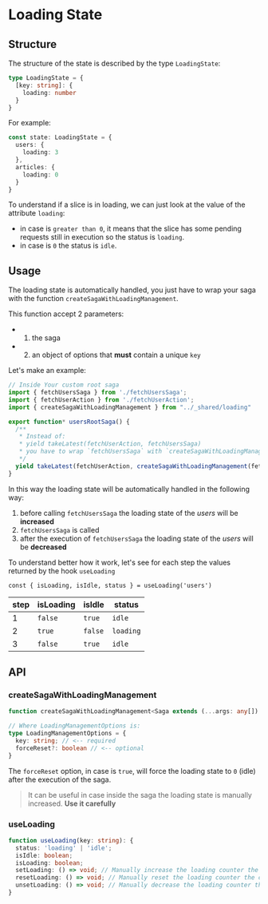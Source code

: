 # Loading State

## Structure

The structure of the state is described by the type `LoadingState`:

```typescript
type LoadingState = {
  [key: string]: {
    loading: number
  }
}
```

For example:

```typescript
const state: LoadingState = {
  users: {
    loading: 3
  },
  articles: {
    loading: 0
  }
}
```

To understand if a slice is in loading, we can just look at the value of the attribute `loading`:

- in case is `greater than 0`, it means that the slice has some pending requests still in execution so the status is `loading`.
- in case is `0` the status is `idle`.

## Usage

The loading state is automatically handled, you just have to wrap your saga with the function `createSagaWithLoadingManagement`.

This function accept 2 parameters:

- 1. the saga
- 2. an object of options that **must** contain a unique `key`

Let's make an example:

```typescript
// Inside Your custom root saga
import { fetchUsersSaga } from './fetchUsersSaga';
import { fetchUserAction } from './fetchUserAction';
import { createSagaWithLoadingManagement } from "../_shared/loading"

export function* usersRootSaga() {
  /**
   * Instead of:
   * yield takeLatest(fetchUserAction, fetchUsersSaga)
   * you have to wrap `fetchUsersSaga` with `createSagaWithLoadingManagement`
   */
  yield takeLatest(fetchUserAction, createSagaWithLoadingManagement(fetchUsersSaga, { key: 'users' }))
}
```

In this way the loading state will be automatically handled in the following way:

1. before calling `fetchUsersSaga` the loading state of the *users* will be **increased**
2. `fetchUsersSaga` is called
3. after the execution of `fetchUsersSaga` the loading state of the *users* will be **decreased**

To understand better how it work, let's see for each step the values returned by the hook `useLoading`

```tsx
const { isLoading, isIdle, status } = useLoading('users')
```

| step | isLoading | isIdle  | status     |
| ---- | --------- | ------- | ---------- |
| 1    | `false`   | `true`  |  `idle`    |
| 2    | `true`    | `false` |  `loading` |
| 3    | `false`   | `true`  |  `idle`    |

## API

### createSagaWithLoadingManagement

```typescript
function createSagaWithLoadingManagement<Saga extends (...args: any[]) => Generator<any, any, any> = () => any>(saga: Saga, options: LoadingManagementOptions)

// Where LoadingManagementOptions is:
type LoadingManagementOptions = {
  key: string; // <-- required
  forceReset?: boolean // <-- optional
}
```

The `forceReset` option, in case is `true`, will force the loading state to `0` (idle) after the execution of the saga.

> It can be useful in case inside the saga the loading state is manually increased.
> **Use it carefully**

### useLoading

```typescript
function useLoading(key: string): {
  status: 'loading' | 'idle';
  isIdle: boolean;
  isLoading: boolean;
  setLoading: () => void; // Manually increase the loading counter the current slice
  resetLoading: () => void; // Manually reset the loading counter the current slice
  unsetLoading: () => void; // Manually decrease the loading counter the current slice
}
```
